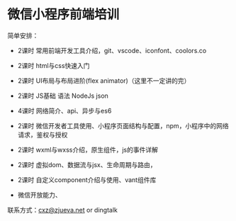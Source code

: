 # 微信小程序前端培训





简单安排：

- 2课时 常用前端开发工具介绍，git、vscode、iconfont、coolors.co  
- 2课时 html与css快速入门 
- 2课时 UI布局与布局进阶(flex animator)（这里不一定讲的完）
- 2课时 JS基础 语法 NodeJs  json
- 4课时 网络简介、api、异步与es6
- 2课时 微信开发者工具使用、小程序页面结构与配置，npm，小程序中的网络请求，鉴权与授权
- 2课时 wxml与wxss介绍，原生组件，js的事件详解
- 2课时 虚拟dom、数据流与jsx、生命周期与路由，
- 2课时 自定义component介绍与使用、vant组件库

- 微信开放能力、



联系方式：cxz@zjueva.net or dingtalk